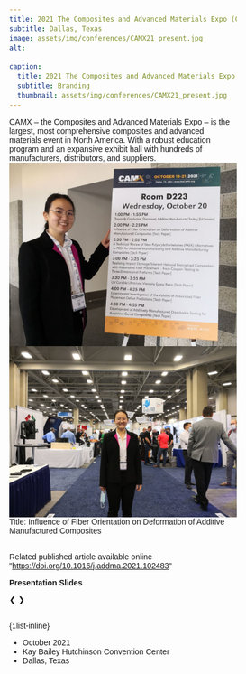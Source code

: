 ```yaml
---
title: 2021 The Composites and Advanced Materials Expo (CAMX)
subtitle: Dallas, Texas 
image: assets/img/conferences/CAMX21_present.jpg
alt: 

caption:
  title: 2021 The Composites and Advanced Materials Expo (CAMX)
  subtitle: Branding
  thumbnail: assets/img/conferences/CAMX21_present.jpg
---
```

<div style="text-align: jistufy">
CAMX – the Composites and Advanced Materials Expo – is the largest, most comprehensive composites and advanced materials event in North America. With a robust education program and an expansive exhibit hall with hundreds of manufacturers, distributors, and suppliers.
</div>

<div class="row">
      <div class="col-lg-6 mx-auto text-center align-self-center">
        <div class="large">
          <img class="img-fluid" src="assets/img/conferences/CAMX2021_0.jpg">
        </div>
      </div>
      <div class="col-lg-6 mx-auto text-left align-self-center">
        <div class="large">
          <img class="img-fluid" src="assets/img/conferences/CAMX2021_2.jpg">
        </div>
      </div>
</div>


<div style="text-align: left">
Title: Influence of Fiber Orientation on Deformation of Additive Manufactured Composites<br><br>
</div>

Related published article available online <br>
"<a href="https://doi.org/10.1016/j.addma.2021.102483">https://doi.org/10.1016/j.addma.2021.102483</a>"



**Presentation Slides**<br>

<html>
<head>
<meta name="viewport" content="width=device-width, initial-scale=1">
<style>
* {box-sizing: border-box}
body {font-family: Verdana, sans-serif; margin:0}
.mySlides {display: none}
img {vertical-align: middle;}

/* Slideshow container */
.slideshow-container {
  max-width: 1000px;
  position: relative;
  margin: auto;
}

/* Next & previous buttons */
.prev, .next {
  cursor: pointer;
  position: absolute;
  top: 50%;
  width: auto;
  padding: 16px;s
  margin-top: -22px;
  color: white;
  font-weight: bold;
  font-size: 18px;
  transition: 0.6s ease;
  border-radius: 0 3px 3px 0;
  user-select: none;
}

/* Position the "next button" to the right */
.next {
  right: 0;
  border-radius: 3px 0 0 3px;
}

/* On hover, add a black background color with a little bit see-through */
.prev:hover, .next:hover {
  background-color: rgba(0,0,0,0.8);
}

/* Caption text */
.text {
  color: #f2f2f2;
  font-size: 15px;
  padding: 8px 12px;
  position: absolute;
  bottom: 8px;
  width: 100%;
  text-align: center;
}

/* Number text (1/3 etc) */
.numbertext {
  color: #f2f2f2;
  font-size: 12px;
  padding: 8px 12px;
  position: absolute;
  top: 0;
}

/* The dots/bullets/indicators */
.dot {
  cursor: pointer;
  height: 10px;
  width: 10px;
  margin: 0 2px;
  background-color: #bbb;
  border-radius: 50%;
  display: inline-block;
  transition: background-color 0.6s ease;
}

.active, .dot:hover {
  background-color: #717171;
}


@keyframes fade {
  from {opacity: .4} 
  to {opacity: 1}
}

/* On smaller screens, decrease text size */
@media only screen and (max-width: 300px) {
  .prev, .next,.text {font-size: 11px}
}
</style>
</head>
<body>

<div class="slideshow-container">

<div class="mySlides">
  <img src="assets/img/conferences/CAMX 2021_Pasita_Presentation/Slide2.png" style="width:100%">
</div>

<div class="mySlides">
  <img src="assets/img/conferences/CAMX 2021_Pasita_Presentation/Slide3.png" style="width:100%">
</div>

<div class="mySlides">
  <img src="assets/img/conferences/CAMX 2021_Pasita_Presentation/Slide4.png" style="width:100%">
</div>

<div class="mySlides">
  <img src="assets/img/conferences/CAMX 2021_Pasita_Presentation/Slide5.png" style="width:100%">
</div>

<div class="mySlides">
  <img src="assets/img/conferences/CAMX 2021_Pasita_Presentation/Slide6.png" style="width:100%">
</div>

<div class="mySlides">
  <img src="assets/img/conferences/CAMX 2021_Pasita_Presentation/Slide7.png" style="width:100%">
</div>

<div class="mySlides">
  <img src="assets/img/conferences/CAMX 2021_Pasita_Presentation/Slide8.png" style="width:100%">
</div>

<div class="mySlides">
  <img src="assets/img/conferences/CAMX 2021_Pasita_Presentation/Slide9.png" style="width:100%">
</div>

<div class="mySlides">
  <img src="assets/img/conferences/CAMX 2021_Pasita_Presentation/Slide10.png" style="width:100%">
</div>
<div class="mySlides">
  <img src="assets/img/conferences/CAMX 2021_Pasita_Presentation/Slide11.png" style="width:100%">
</div>

<div class="mySlides">
  <img src="assets/img/conferences/CAMX 2021_Pasita_Presentation/Slide12.png" style="width:100%">
</div>

<div class="mySlides">
  <img src="assets/img/conferences/CAMX 2021_Pasita_Presentation/Slide13.png" style="width:100%">
</div>
<div class="mySlides">
  <img src="assets/img/conferences/CAMX 2021_Pasita_Presentation/Slide14.png" style="width:100%">
</div>

<div class="mySlides">
  <img src="assets/img/conferences/CAMX 2021_Pasita_Presentation/Slide15.png" style="width:100%">
</div>

<div class="mySlides">
  <img src="assets/img/conferences/CAMX 2021_Pasita_Presentation/Slide16.png" style="width:100%">
</div>

<div class="mySlides">
  <img src="assets/img/conferences/CAMX 2021_Pasita_Presentation/Slide17.png" style="width:100%">
</div>

<div class="mySlides">
  <img src="assets/img/conferences/CAMX 2021_Pasita_Presentation/Slide18.png" style="width:100%">
</div>

<div class="mySlides">
  <img src="assets/img/conferences/CAMX 2021_Pasita_Presentation/Slide19.png" style="width:100%">
</div>

<div class="mySlides">
  <img src="assets/img/conferences/CAMX 2021_Pasita_Presentation/Slide20.png" style="width:100%">
</div>
<div class="mySlides">
  <img src="assets/img/conferences/CAMX 2021_Pasita_Presentation/Slide21.png" style="width:100%">
</div>

<div class="mySlides">
  <img src="assets/img/conferences/CAMX 2021_Pasita_Presentation/Slide22.png" style="width:100%">
</div>

<div class="mySlides">
  <img src="assets/img/conferences/CAMX 2021_Pasita_Presentation/Slide23.png" style="width:100%">
</div>

<div class="mySlides">
  <img src="assets/img/conferences/CAMX 2021_Pasita_Presentation/Slide24.png" style="width:100%">
</div>

<div class="mySlides">
  <img src="assets/img/conferences/CAMX 2021_Pasita_Presentation/Slide25.png" style="width:100%">
</div>

<div class="mySlides">
  <img src="assets/img/conferences/CAMX 2021_Pasita_Presentation/Slide26.png" style="width:100%">
</div>

<div class="mySlides">
  <img src="assets/img/conferences/CAMX 2021_Pasita_Presentation/Slide27.png" style="width:100%">
</div>

<div class="mySlides">
  <img src="assets/img/conferences/CAMX 2021_Pasita_Presentation/Slide28.png" style="width:100%">
</div>

<div class="mySlides">
  <img src="assets/img/conferences/CAMX 2021_Pasita_Presentation/Slide29.png" style="width:100%">
</div>

<div class="mySlides">
  <img src="assets/img/conferences/CAMX 2021_Pasita_Presentation/Slide30.png" style="width:100%">
</div>
<a class="prev" onclick="plusSlides(-1)">❮</a>
<a class="next" onclick="plusSlides(1)">❯</a>

</div>
<br>

<div style="text-align:center">
  <span class="dot" onclick="currentSlide(1)"></span> 
  <span class="dot" onclick="currentSlide(2)"></span> 
  <span class="dot" onclick="currentSlide(3)"></span> 
  <span class="dot" onclick="currentSlide(4)"></span> 
  <span class="dot" onclick="currentSlide(5)"></span> 
  <span class="dot" onclick="currentSlide(6)"></span>
  <span class="dot" onclick="currentSlide(7)"></span> 
  <span class="dot" onclick="currentSlide(8)"></span> 
  <span class="dot" onclick="currentSlide(9)"></span>
  <span class="dot" onclick="currentSlide(10)"></span>   
  <span class="dot" onclick="currentSlide(11)"></span> 
  <span class="dot" onclick="currentSlide(12)"></span> 
  <span class="dot" onclick="currentSlide(13)"></span> 
  <span class="dot" onclick="currentSlide(14)"></span> 
  <span class="dot" onclick="currentSlide(15)"></span> 
  <span class="dot" onclick="currentSlide(16)"></span>
  <span class="dot" onclick="currentSlide(17)"></span> 
  <span class="dot" onclick="currentSlide(18)"></span> 
  <span class="dot" onclick="currentSlide(19)"></span>
  <span class="dot" onclick="currentSlide(20)"></span>    
  <span class="dot" onclick="currentSlide(21)"></span> 
  <span class="dot" onclick="currentSlide(22)"></span> 
  <span class="dot" onclick="currentSlide(23)"></span> 
  <span class="dot" onclick="currentSlide(24)"></span> 
  <span class="dot" onclick="currentSlide(25)"></span> 
  <span class="dot" onclick="currentSlide(26)"></span>
  <span class="dot" onclick="currentSlide(27)"></span> 
  <span class="dot" onclick="currentSlide(28)"></span> 
  <span class="dot" onclick="currentSlide(29)"></span>
  <span class="dot" onclick="currentSlide(30)"></span>        
</div>

<script>
let slideIndex = 1;
showSlides(slideIndex);

function plusSlides(n) {
  showSlides(slideIndex += n);
}

function currentSlide(n) {
  showSlides(slideIndex = n);
}

function showSlides(n) {
  let i;
  let slides = document.getElementsByClassName("mySlides");
  let dots = document.getElementsByClassName("dot");
  if (n > slides.length) {slideIndex = 1}    
  if (n < 1) {slideIndex = slides.length}
  for (i = 0; i < slides.length; i++) {
    slides[i].style.display = "none";  
  }
  for (i = 0; i < dots.length; i++) {
    dots[i].className = dots[i].className.replace(" active", "");
  }
  slides[slideIndex-1].style.display = "block";  
  dots[slideIndex-1].className += " active";
}
</script>

</body>
</html> 


{:.list-inline}
- October 2021
- Kay Bailey Hutchinson Convention Center
- Dallas, Texas

